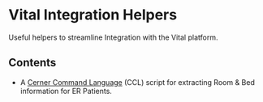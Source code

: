 # Vital Integration Helpers

Useful helpers to streamline Integration with the Vital platform.

## Contents

- A [Cerner Command Language](https://en.wikipedia.org/wiki/Cerner_CCL) (CCL) script for extracting Room & Bed information for ER Patients.
